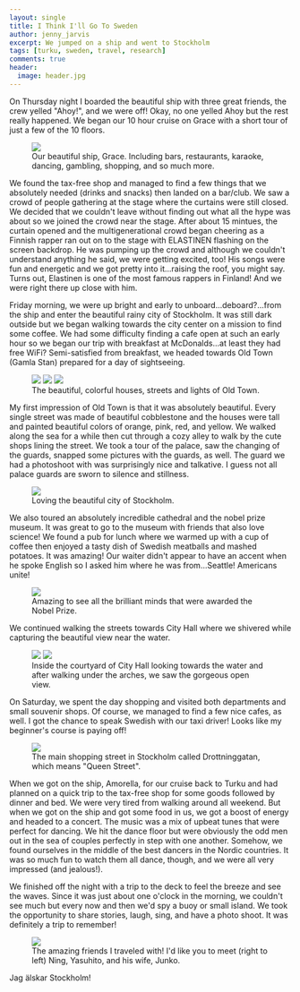 ```yaml
---
layout: single
title: I Think I'll Go To Sweden
author: jenny_jarvis
excerpt: We jumped on a ship and went to Stockholm
tags: [turku, sweden, travel, research]
comments: true
header:
  image: header.jpg
---
```


On Thursday night I boarded the beautiful ship with three great friends, the crew yelled "Ahoy!", and we were off! Okay, no one yelled Ahoy but the rest really happened. We began our 10 hour cruise on Grace with a short tour of just a few of the 10 floors.

<figure>
    <a href="../images/Grace.JPG"><img src="../images/Grace.JPG"></a>
    <figcaption> Our beautiful ship, Grace. Including bars, restaurants, karaoke, dancing, gambling, shopping, and so much more. </figcaption>
</figure>

We found the tax-free shop and managed to find a few things that we absolutely needed (drinks and snacks) then landed on a bar/club. We saw a crowd of people gathering at the stage where the curtains were still closed. We decided that we couldn't leave without finding out what all the hype was about so we joined the crowd near the stage. After about 15 mintues, the curtain opened and the multigenerational crowd began cheering as a Finnish rapper ran out on to the stage with ELASTINEN flashing on the screen backdrop. He was pumping up the crowd and although we couldn't understand anything he said, we were getting excited, too! His songs were fun and energetic and we got pretty into it...raising the roof, you might say. Turns out, Elastinen is one of the most famous rappers in Finland! And we were right there up close with him.

Friday morning, we were up bright and early to unboard...deboard?...from the ship and enter the beautiful rainy city of Stockholm. It was still dark outside but we began walking towards the city center on a mission to find some coffee. We had some difficulty finding a cafe open at such an early hour so we began our trip with breakfast at McDonalds...at least they had free WiFi? Semi-satisfied from breakfast, we headed towards Old Town (Gamla Stan) prepared for a day of sightseeing.

<figure>
    <a href="../images/Old-Town.JPG"><img src="../images/Old-Town.JPG"></a>
	<a href="../images/Streets.JPG"><img src="../images/Streets.JPG"></a> <a href="../images/StreetLights.JPG"><img src="../images/StreetLights.JPG"></a>  <figcaption> The beautiful, colorful houses, streets and lights of Old Town. </figcaption>
</figure>

My first impression of Old Town is that it was absolutely beautiful. Every single street was made of beautiful cobblestone and the houses were tall and painted beautiful colors of orange, pink, red, and yellow. We walked along the sea for a while then cut through a cozy alley to walk by the cute shops lining the street. We took a tour of the palace, saw the changing of the guards, snapped some pictures with the guards, as well. The guard we had a photoshoot with was surprisingly nice and talkative. I guess not all palace guards are sworn to silence and stillness.

<figure>
    <a href="../images/Old-Town-Me.JPG"><img src="../images/Old-Town-Me.JPG"></a>
    <figcaption> Loving the beautiful city of Stockholm. </figcaption>
</figure>

We also toured an absolutely incredible cathedral and the nobel prize museum. It was great to go to the museum with friends that also love science! We found a pub for lunch where we warmed up with a cup of coffee then enjoyed a tasty dish of Swedish meatballs and mashed potatoes. It was amazing! Our waiter didn't appear to have an accent when he spoke English so I asked him where he was from...Seattle! Americans unite!

<figure>
    <a href="../images/Nobel-Prize.JPG"><img src="../images/Nobel-Prize.JPG"></a>
    <figcaption> Amazing to see all the brilliant minds that were awarded the Nobel Prize. </figcaption>
</figure>

We continued walking the streets towards City Hall where we shivered while capturing the beautiful view near the water.

<figure>
    <a href="../images/City-Hall.JPG"><img src="../images/City-Hall.JPG"></a>
	<a href="../images/City-Hall-Coast.JPG"><img src="../images/City-Hall-Coast.JPG"></a>
    <figcaption> Inside the courtyard of City Hall looking towards the water and after walking under the arches, we saw the gorgeous open view. </figcaption>
</figure>

On Saturday, we spent the day shopping and visited both departments and small souvenir shops. Of course, we managed to find a few nice cafes, as well. I got the chance to speak Swedish with our taxi driver! Looks like my beginner's course is paying off! 

<figure>
    <a href="../images/Drottninggatan.JPG"><img src="../images/Drottninggatan.JPG"></a>
    <figcaption> The main shopping street in Stockholm called Drottninggatan, which means "Queen Street". </figcaption>
</figure>

When we got on the ship, Amorella, for our cruise back to Turku and had planned on a quick trip to the tax-free shop for some goods followed by dinner and bed. We were very tired from walking around all weekend. But when we got on the ship and got some food in us, we got a boost of energy and headed to a concert. The music was a mix of upbeat tunes that were perfect for dancing. We hit the dance floor but were obviously the odd men out in the sea of couples perfectly in step with one another. Somehow, we found ourselves in the middle of the best dancers in the Nordic countries. It was so much fun to watch them all dance, though, and we were all very impressed (and jealous!).

We finished off the night with a trip to the deck to feel the breeze and see the waves. Since it was just about one o'clock in the morning, we couldn't see much but every now and then we'd spy a buoy or small island. We took the opportunity to share stories, laugh, sing, and have a photo shoot. It was definitely a trip to remember!

<figure>
    <a href="../images/Deck.JPG"><img src="../images/Deck.JPG"></a>
    <figcaption> The amazing friends I traveled with! I'd like you to meet (right to left) Ning, Yasuhito, and his wife, Junko. </figcaption>
</figure>

Jag älskar Stockholm!

